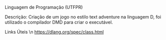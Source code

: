 Linguagem de Programação (UTFPR)

Descrição:
  Criação de um jogo no estilo text adventure na linguagem D, foi utilizado o compilador
  DMD para criar o executável.


Links Úteis \n
  https://dlang.org/spec/class.html
